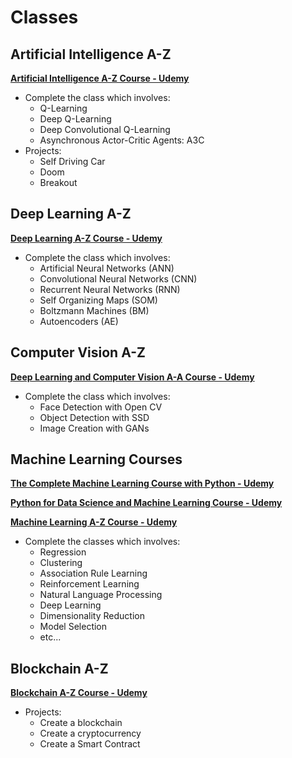 # Classes

## Artificial Intelligence A-Z

**[Artificial Intelligence A-Z Course - Udemy](https://www.udemy.com/artificial-intelligence-az/learn/v4/overview)**

- Complete the class which involves:
    - Q-Learning
    - Deep Q-Learning
    - Deep Convolutional Q-Learning
    - Asynchronous Actor-Critic Agents: A3C
- Projects:
    - Self Driving Car
    - Doom
    - Breakout

## Deep Learning A-Z

**[Deep Learning A-Z Course - Udemy](https://www.udemy.com/deeplearning/learn/v4/overview)**

- Complete the class which involves:
    - Artificial Neural Networks (ANN)
    - Convolutional Neural Networks (CNN)
    - Recurrent Neural Networks (RNN)
    - Self Organizing Maps (SOM)
    - Boltzmann Machines (BM)
    - Autoencoders (AE)

## Computer Vision A-Z

**[Deep Learning and Computer Vision A-A Course - Udemy](https://www.udemy.com/computer-vision-a-z/)**

- Complete the class which involves:
    - Face Detection with Open CV
    - Object Detection with SSD
    - Image Creation with GANs

## Machine Learning Courses

**[The Complete Machine Learning Course with Python - Udemy](https://www.udemy.com/machine-learning-course-with-python/learn/v4/content)**

**[Python for Data Science and Machine Learning Course - Udemy](https://www.udemy.com/python-for-data-science-and-machine-learning-bootcamp/learn/v4/overview)**

**[Machine Learning A-Z Course - Udemy](https://www.udemy.com/machinelearning/learn/v4/overview)**

- Complete the classes which involves:
    - Regression
    - Clustering
    - Association Rule Learning
    - Reinforcement Learning
    - Natural Language Processing
    - Deep Learning
    - Dimensionality Reduction
    - Model Selection
    - etc...

## Blockchain A-Z

**[Blockchain A-Z Course - Udemy](https://www.udemy.com/build-your-blockchain-az/learn/v4/content)**

- Projects:
    - Create a blockchain
    - Create a cryptocurrency
    - Create a Smart Contract